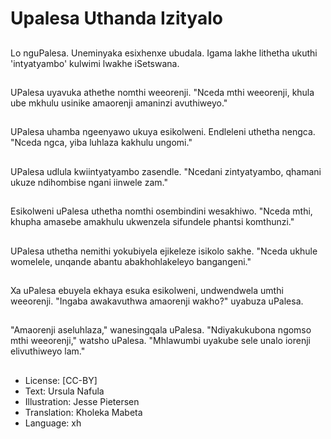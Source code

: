 # Upalesa Uthanda Izityalo

##
Lo nguPalesa. Uneminyaka esixhenxe ubudala. Igama lakhe lithetha ukuthi 'intyatyambo' kulwimi lwakhe iSetswana.

##
UPalesa uyavuka athethe nomthi weeorenji. "Nceda mthi weeorenji, khula ube mkhulu usinike amaorenji amaninzi avuthiweyo."

##
UPalesa uhamba ngeenyawo ukuya esikolweni. Endleleni uthetha nengca. "Nceda ngca, yiba luhlaza kakhulu ungomi."

##
UPalesa udlula kwiintyatyambo zasendle. "Ncedani zintyatyambo, qhamani ukuze ndihombise ngani iinwele zam."

##
Esikolweni uPalesa uthetha nomthi osembindini wesakhiwo. "Nceda mthi, khupha amasebe amakhulu ukwenzela sifundele phantsi komthunzi."

##
UPalesa uthetha nemithi yokubiyela ejikeleze isikolo sakhe. "Nceda ukhule womelele, unqande abantu abakhohlakeleyo bangangeni."

##
Xa uPalesa ebuyela ekhaya esuka esikolweni, undwendwela umthi weeorenji. "Ingaba awakavuthwa amaorenji wakho?" uyabuza uPalesa.

##
"Amaorenji aseluhlaza," wanesingqala uPalesa. "Ndiyakukubona ngomso mthi weeorenji," watsho uPalesa. "Mhlawumbi uyakube sele unalo iorenji elivuthiweyo lam."

##
* License: [CC-BY]
* Text: Ursula Nafula
* Illustration: Jesse Pietersen
* Translation: Kholeka Mabeta
* Language: xh

